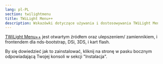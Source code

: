 ```yaml
---
lang: pl-PL
section: twilightmenu
title: TWiLight Menu++
description: Wskazówki dotyczące używania i dostosowywania TWiLight Menu++
---
```


[TWiLight Menu++](https://github.com/DS-Homebrew/TWiLightMenu) jest otwartym źródłem oraz ulepszeniem/ zamiennikiem, i frontendem dla nds-bootstrap, DSi, 3DS, i kart flash.

By się dowiedzieć jak to zainstalować, kliknij na stronę w pasku bocznym odpowiadającą Twojej konsoli w sekcji "Instalacja".
